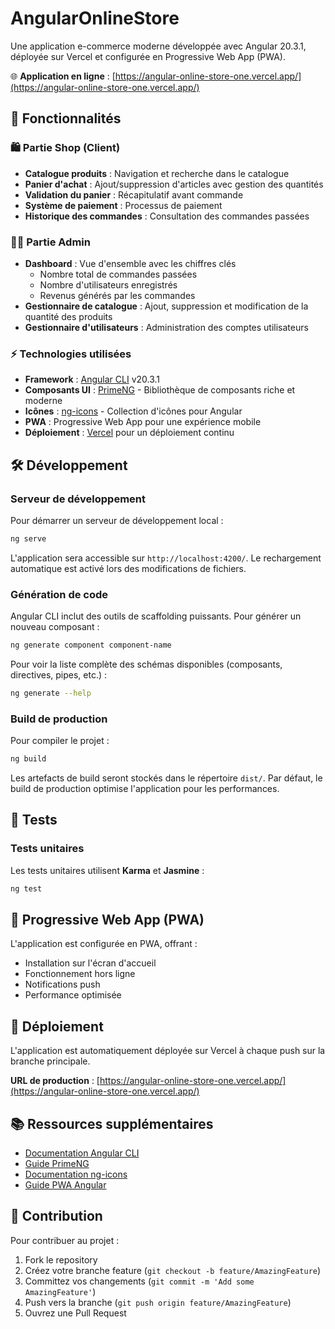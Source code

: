 # AngularOnlineStore

Une application e-commerce moderne développée avec Angular 20.3.1, déployée sur Vercel et configurée en Progressive Web App (PWA).

🌐 **Application en ligne** : [https://angular-online-store-one.vercel.app/](https://angular-online-store-one.vercel.app/)

## 🚀 Fonctionnalités

### 🛍️ Partie Shop (Client)

- **Catalogue produits** : Navigation et recherche dans le catalogue
- **Panier d'achat** : Ajout/suppression d'articles avec gestion des quantités
- **Validation du panier** : Récapitulatif avant commande
- **Système de paiement** : Processus de paiement
- **Historique des commandes** : Consultation des commandes passées

### 👨‍💼 Partie Admin

- **Dashboard** : Vue d'ensemble avec les chiffres clés
  - Nombre total de commandes passées
  - Nombre d'utilisateurs enregistrés
  - Revenus générés par les commandes
- **Gestionnaire de catalogue** : Ajout, suppression et modification de la quantité des produits 
- **Gestionnaire d'utilisateurs** : Administration des comptes utilisateurs

### ⚡ Technologies utilisées

- **Framework** : [Angular CLI](https://github.com/angular/angular-cli) v20.3.1
- **Composants UI** : [PrimeNG](https://primeng.org/) - Bibliothèque de composants riche et moderne
- **Icônes** : [ng-icons](https://ng-icons.github.io/ng-icons/#/) - Collection d'icônes pour Angular
- **PWA** : Progressive Web App pour une expérience mobile
- **Déploiement** : [Vercel](https://vercel.com/) pour un déploiement continu

## 🛠️ Développement

### Serveur de développement

Pour démarrer un serveur de développement local :

```bash
ng serve
```

L'application sera accessible sur `http://localhost:4200/`. Le rechargement automatique est activé lors des modifications de fichiers.

### Génération de code

Angular CLI inclut des outils de scaffolding puissants. Pour générer un nouveau composant :

```bash
ng generate component component-name
```

Pour voir la liste complète des schémas disponibles (composants, directives, pipes, etc.) :

```bash
ng generate --help
```

### Build de production

Pour compiler le projet :

```bash
ng build
```

Les artefacts de build seront stockés dans le répertoire `dist/`. Par défaut, le build de production optimise l'application pour les performances.

## 🧪 Tests

### Tests unitaires

Les tests unitaires utilisent **Karma** et **Jasmine** :

```bash
ng test
```

## 📱 Progressive Web App (PWA)

L'application est configurée en PWA, offrant :

- Installation sur l'écran d'accueil
- Fonctionnement hors ligne
- Notifications push
- Performance optimisée

## 🚀 Déploiement

L'application est automatiquement déployée sur Vercel à chaque push sur la branche principale.

**URL de production** : [https://angular-online-store-one.vercel.app/](https://angular-online-store-one.vercel.app/)

## 📚 Ressources supplémentaires

- [Documentation Angular CLI](https://angular.dev/tools/cli)
- [Guide PrimeNG](https://primeng.org/installation)
- [Documentation ng-icons](https://ng-icons.github.io/ng-icons/#/)
- [Guide PWA Angular](https://angular.dev/guide/service-workers)

## 🤝 Contribution

Pour contribuer au projet :

1. Fork le repository
2. Créez votre branche feature (`git checkout -b feature/AmazingFeature`)
3. Committez vos changements (`git commit -m 'Add some AmazingFeature'`)
4. Push vers la branche (`git push origin feature/AmazingFeature`)
5. Ouvrez une Pull Request
